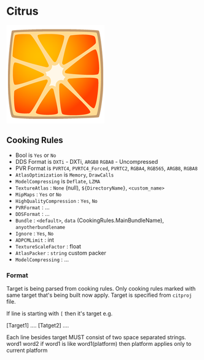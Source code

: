 # Citrus
![](Orange/Logo.png)

## Cooking Rules

- Bool is `Yes` or `No`
- DDS Format is `DXTi` - DXTi, `ARGB8` `RGBA8` - Uncompressed
- PVR Format is `PVRTC4`, `PVRTC4_Forced`, `PVRTC2`, `RGBA4`, `RGB565`, `ARGB8`, `RGBA8`
- `AtlasOptimization` is `Memory`, `DrawCalls`
- `ModelCompressing` is `Deflate`, `LZMA`
- `TextureAtlas` : `None` (null), `${DirectoryName}`, `<custom_name>`
- `MipMaps` : `Yes` or `No`
- `HighQualityCompression` : `Yes`, `No`
- `PVRFormat` : ...
- `DDSFormat` : ...
- `Bundle` : `<default>`, `data` (CookingRules.MainBundleName), `anyotherbundlename`
- `Ignore` : `Yes`, `No`
- `ADPCMLimit` : int
- `TextureScaleFactor` : float
- `AtlasPacker` : `string` custom packer
- `ModelCompressing` : ...

### Format

Target is being parsed from cooking rules. Only cooking rules marked with same target that's being built now apply. Target is specified from `citproj` file.

If line is starting with `[` then it's target e.g.

[Target1]
....
[Tatget2]
....

Each line besides target MUST consist of two space separated strings.
word1 word2
if word1 is like word1(platform) then platform applies only to current platform



